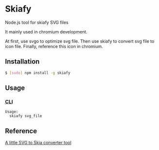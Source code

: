 # Skiafy
Node.js tool for skiafy SVG files

It mainly used in chromium development.

At first, use svgo to optimize svg file. Then use
skiafy to convert svg file to icon file. Finally,
reference this icon in chromium.

## Installation

```sh
$ [sudo] npm install -g skiafy
```

## Usage

### <abbr title="Command Line Interface">CLI</abbr>

```
Usage:
  skiafy svg_file
```

## Reference

[A little SVG to Skia converter tool](https://github.com/evanstade/skiafy)
